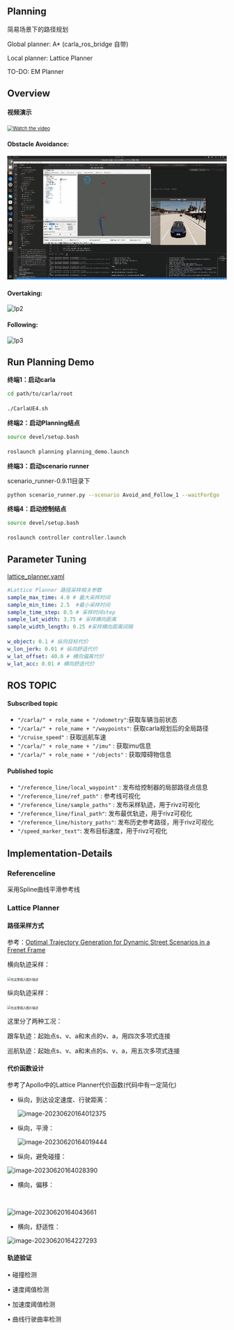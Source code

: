 ## Planning

简易场景下的路径规划

Global planner: A* (carla_ros_bridge 自带) 

Local planner: Lattice Planner

TO-DO: EM Planner

## Overview

#### 视频演示

[<img src="https://gitee.com/czjaixuexi/typora_pictures/raw/master/img/202306202123205.png" alt="Watch the video" style="zoom: 80%;" />](https://www.bilibili.com/video/BV1PX4y1s7aa/?vd_source=146dad479b5c1bce6dc702c57b43829a)



#### **Obstacle Avoidance:**

![lp1](../figure/lp1.gif)



#### **Overtaking:**

![lp2](../figure/lp2.gif)

#### **Following:**

![lp3](../figure/lp3.gif)







## Run Planning Demo

**终端1：启动carla**

```bash
cd path/to/carla/root

./CarlaUE4.sh
```



**终端2：启动Planning结点**

```bash
source devel/setup.bash

roslaunch planning planning_demo.launch
```



**终端3：启动scenario runner** 

scenario_runner-0.9.11目录下

```bash
python scenario_runner.py --scenario Avoid_and_Follow_1 --waitForEgo
```



**终端4：启动控制结点**

```bash
source devel/setup.bash

roslaunch controller controller.launch
```



## Parameter Tuning

[lattice_planner.yaml](./config/lattice_planner.yaml)

```yaml
#Lattice Planner 路径采样相关参数
sample_max_time: 4.0 # 最大采样时间
sample_min_time: 2.5  #最小采样时间
sample_time_step: 0.5 # 采样时间step
sample_lat_width: 3.75 # 采样横向距离
sample_width_length: 0.25 #采样横向距离间隔

w_object: 0.1 # 纵向目标代价
w_lon_jerk: 0.01 # 纵向舒适代价
w_lat_offset: 40.0 # 横向偏离代价
w_lat_acc: 0.01 # 横向舒适代价
```



## ROS TOPIC

#### Subscribed topic

- `"/carla/" + role_name + "/odometry"`:获取车辆当前状态
- `"/carla/" + role_name + "/waypoints"`: 获取carla规划后的全局路径
- `"/cruise_speed"` : 获取巡航车速
- `"/carla/" + role_name + "/imu"` : 获取imu信息
- `"/carla/" + role_name + "/objects"` : 获取障碍物信息



#### Published topic

- `"/reference_line/local_waypoint"` : 发布给控制器的局部路径点信息
- `"/reference_line/ref_path"` : 参考线可视化
- `"/reference_line/sample_paths"` : 发布采样轨迹，用于rivz可视化
- `"/reference_line/final_path"`: 发布最优轨迹，用于rivz可视化
- `"/reference_line/history_paths"`: 发布历史参考路径，用于rivz可视化
- `"/speed_marker_text"`: 发布目标速度，用于rivz可视化



## Implementation-Details

### Referenceline

采用Spline曲线平滑参考线



### Lattice Planner

#### 路径采样方式

参考：[Optimal Trajectory Generation for Dynamic Street Scenarios in a Frenet Frame](https://www.researchgate.net/publication/224156269_Optimal_Trajectory_Generation_for_Dynamic_Street_Scenarios_in_a_Frenet_Frame)

横向轨迹采样：

<img src="https://gitee.com/czjaixuexi/typora_pictures/raw/master/img/202306201738825.png" alt="在这里插入图片描述" style="zoom:50%;" />



纵向轨迹采样：

<img src="https://gitee.com/czjaixuexi/typora_pictures/raw/master/img/202306201738853.png" alt="在这里插入图片描述" style="zoom:50%;" />

这里分了两种工况：

跟车轨迹：起始点s、v、a和末点的v、a，用四次多项式连接

巡航轨迹：起始点s、v、a和末点的s、v、a，用五次多项式连接



#### 代价函数设计

参考了Apollo中的Lattice Planner代价函数(代码中有一定简化)

- 纵向，到达设定速度、行驶距离：

  ![image-20230620164012375](https://gitee.com/czjaixuexi/typora_pictures/raw/master/img/202306201738979.png)

- 纵向，平滑： 

  ![image-20230620164019444](https://gitee.com/czjaixuexi/typora_pictures/raw/master/img/202306201738526.png)

- 纵向，避免碰撞： 

![image-20230620164028390](https://gitee.com/czjaixuexi/typora_pictures/raw/master/img/202306201738919.png)

- 横向，偏移： 

​		

![image-20230620164043661](https://gitee.com/czjaixuexi/typora_pictures/raw/master/img/202306201738301.png)

- 横向，舒适性：

![image-20230620164227293](https://gitee.com/czjaixuexi/typora_pictures/raw/master/img/202306201739569.png)



#### 轨迹验证

• 碰撞检测

• 速度阈值检测

• 加速度阈值检测

• 曲线行驶曲率检测

